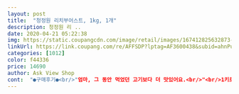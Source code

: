 ```yaml
---
layout: post 
title:  "청정원 리치부어스트, 1kg, 1개" 
description: 청정원 리 ..
date: 2020-04-21 05:22:38 
img: https://static.coupangcdn.com/image/retail/images/167412825632873-3a1e3582-2c2f-48e2-85d4-f21536dad0bc.jpg 
linkUrl: https://link.coupang.com/re/AFFSDP?lptag=AF3600438&subid=ahnPublicAsk&pageKey=346980667&itemId=1101451330&vendorItemId=5629539835&traceid=V0-113-fae9d746b404656f 
categories: [1012] 
color: f44336 
price: 14690 
author: Ask View Shop 
cont:  "●구매후기●<br/>"엄마, 그 동안 먹었던 고기보다 더 맛있어요.<br/>"<br/>1키로라서 양이 꽤 많은데 소분해서 냉동보관해야 할 것 같아요.<br/> 유통기한은 양이 많은 것에 비해 2주밖에 되지 않아 이건 좀 아쉽네요.<br/><br/>가공식품보다 차라리 고기를 주는 내 맘을 왜 모를까 야속하다.<br/><br/>거부할 수 없다.<br/> 소세지인지 햄인지도 모르는 이 녀석 왜 육즙도 있는거냐?<br/>그 놈의 다이어트는 눈과 쇼핑중독으로 하나보다.<br/><br/>그냥 데쳐서도 먹고<br/>그래도 뽀득뽀득 육즙도 많고 맛있어서 다 먹으면 또 구매의사있어요.<br/><br/>내가 고기사서 무쳐주고 볶아주고 별 난리를 피웠는데 졌다.<br/><br/>냉큼 냄비에 물을 받고 소세지를 물에 데치고 김치랑 밥을 줬다.<br/><br/>너무 편하고 맛있다.<br/><br/>동글동글 썰어서 볶음밥으로 먹고<br/>맛은 좀짠데 데치니까 괜찮아요.<br/><br/>맛있다는 의견도 있고 짜고 별로라는 글도 있어서 맛이 어떨지 궁금했어요~ 3분 데쳐서 먹어보니 제 입맛에는 많이 짜지 않고 맛있네요! 육즙이 진짜 팡팡 터지고 씹는 식감도 좋아요ㅋ 먹었을 때 돼지고기 함유가 많이 된 것 같은 맛이 나요ㅋㅋ<br/>배송빠르고 양도 넉넉합니다.<br/><br/>소세지야채볶음 해서 먹었는데 넘 맛있어요ㅋㅋ<br/>야채랑 볶아서 쏘야로 먹고<br/>오늘은 온라인개학날이다.<br/> 생각보다 늦게 일어났고 생각보다 아침차리기 귀찮았다.<br/><br/>왜 맛있냐?<br/>이번에도 다이어트하는 남편이 소세지를 샀네... <br/><br/>짠거 싫어하심 꼭 데쳐서 드시거나 뜨거운 물에 헹궈서 드시면됩니다.<br/><br/>칼집 안내고 데쳐서 바로 먹을 수 있어서 칼, 도마에 기름 안 묻어서 좋고 간편해요^^ 다음엔 구워서도 먹어보려구요.<br/><br/>한 번 맛 본 아이들은 간식으로도 지들이 알아서 물에 데쳐먹었다.<br/><br/>핫도그빵이랑 야채 넣어서 미니핫도그도 만들어 먹었습니다.<br/><br/>화면보다 소세지 크기가 크진 않구요.<br/> 검지 손가락? 그 정도만 해서 크지 않아요.<br/> 핫도그 해먹기엔 작고 미니 핫도그는 가능할 것 같아요.<br/><br/>활용도가 높아요.<br/><br/>" 
---
```

